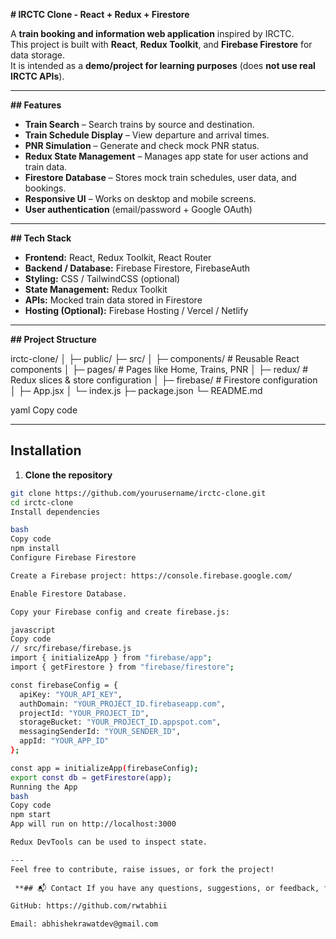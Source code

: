 **# IRCTC Clone - React + Redux + Firestore**

A **train booking and information web application** inspired by IRCTC.  
This project is built with **React**, **Redux Toolkit**, and **Firebase Firestore** for data storage.  
It is intended as a **demo/project for learning purposes** (does **not use real IRCTC APIs**).

---

**## Features**

- **Train Search** – Search trains by source and destination.
- **Train Schedule Display** – View departure and arrival times.
- **PNR Simulation** – Generate and check mock PNR status.
- **Redux State Management** – Manages app state for user actions and train data.
- **Firestore Database** – Stores mock train schedules, user data, and bookings.
- **Responsive UI** – Works on desktop and mobile screens.
- **User authentication** (email/password + Google OAuth)

---

**## Tech Stack**

- **Frontend:** React, Redux Toolkit, React Router
- **Backend / Database:** Firebase Firestore, FirebaseAuth
- **Styling:** CSS / TailwindCSS (optional)
- **State Management:** Redux Toolkit
- **APIs:** Mocked train data stored in Firestore
- **Hosting (Optional):** Firebase Hosting / Vercel / Netlify

---

**## Project Structure**

irctc-clone/
│
├─ public/
├─ src/
│ ├─ components/ # Reusable React components
│ ├─ pages/ # Pages like Home, Trains, PNR
│ ├─ redux/ # Redux slices & store configuration
│ ├─ firebase/ # Firestore configuration
│ ├─ App.jsx
│ └─ index.js
├─ package.json
└─ README.md

yaml
Copy code

---

## Installation

1. **Clone the repository**

```bash
git clone https://github.com/yourusername/irctc-clone.git
cd irctc-clone
Install dependencies

bash
Copy code
npm install
Configure Firebase Firestore

Create a Firebase project: https://console.firebase.google.com/

Enable Firestore Database.

Copy your Firebase config and create firebase.js:

javascript
Copy code
// src/firebase/firebase.js
import { initializeApp } from "firebase/app";
import { getFirestore } from "firebase/firestore";

const firebaseConfig = {
  apiKey: "YOUR_API_KEY",
  authDomain: "YOUR_PROJECT_ID.firebaseapp.com",
  projectId: "YOUR_PROJECT_ID",
  storageBucket: "YOUR_PROJECT_ID.appspot.com",
  messagingSenderId: "YOUR_SENDER_ID",
  appId: "YOUR_APP_ID"
};

const app = initializeApp(firebaseConfig);
export const db = getFirestore(app);
Running the App
bash
Copy code
npm start
App will run on http://localhost:3000

Redux DevTools can be used to inspect state.

---
Feel free to contribute, raise issues, or fork the project!
 
 **## 📬 Contact If you have any questions, suggestions, or feedback, feel free to reach out:**

GitHub: https://github.com/rwtabhii

Email: abhishekrawatdev@gmail.com